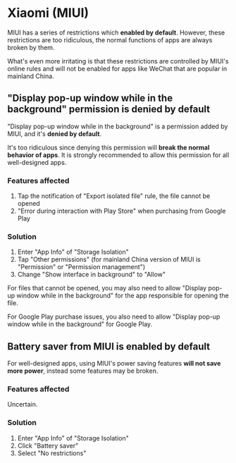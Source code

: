 # Xiaomi (MIUI)

MIUI has a series of restrictions which **enabled by default**. However, these restrictions are too ridiculous, the normal functions of apps are always broken by them. 

What's even more irritating is that these restrictions are controlled by MIUI's online rules and will not be enabled for apps like WeChat that are popular in mainland China.

## "Display pop-up window while in the background" permission is denied by default

"Display pop-up window while in the background" is a permission added by MIUI, and it's **denied by default**.

It's too ridiculous since denying this permission will **break the normal behavior of apps**. It is strongly recommended to allow this permission for all well-designed apps.

### Features affected

1. Tap the notification of "Export isolated file" rule, the file cannot be opened
2. "Error during interaction with Play Store" when purchasing from Google Play

### Solution

1. Enter "App Info" of "Storage Isolation"
2. Tap "Other permissions" (for mainland China version of MIUI is "Permission" or "Permission management")
3. Change "Show interface in background" to "Allow"

For files that cannot be opened, you may also need to allow "Display pop-up window while in the background" for the app responsible for opening the file.

For Google Play purchase issues, you also need to allow "Display pop-up window while in the background" for Google Play.

## Battery saver from MIUI is enabled by default

For well-designed apps, using MIUI's power saving features **will not save more power**, instead some features may be broken.

### Features affected

Uncertain.

### Solution

1. Enter "App Info" of "Storage Isolation"
2. Click "Battery saver"
3. Select "No restrictions"